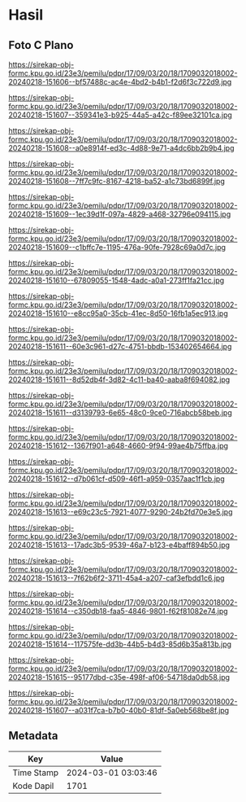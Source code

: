 # Hasil

## Foto C Plano

https://sirekap-obj-formc.kpu.go.id/23e3/pemilu/pdpr/17/09/03/20/18/1709032018002-20240218-151606--bf57488c-ac4e-4bd2-b4b1-f2d6f3c722d9.jpg

https://sirekap-obj-formc.kpu.go.id/23e3/pemilu/pdpr/17/09/03/20/18/1709032018002-20240218-151607--359341e3-b925-44a5-a42c-f89ee32101ca.jpg

https://sirekap-obj-formc.kpu.go.id/23e3/pemilu/pdpr/17/09/03/20/18/1709032018002-20240218-151608--a0e8914f-ed3c-4d88-9e71-a4dc6bb2b9b4.jpg

https://sirekap-obj-formc.kpu.go.id/23e3/pemilu/pdpr/17/09/03/20/18/1709032018002-20240218-151608--7ff7c9fc-8167-4218-ba52-a1c73bd6899f.jpg

https://sirekap-obj-formc.kpu.go.id/23e3/pemilu/pdpr/17/09/03/20/18/1709032018002-20240218-151609--1ec39d1f-097a-4829-a468-32796e094115.jpg

https://sirekap-obj-formc.kpu.go.id/23e3/pemilu/pdpr/17/09/03/20/18/1709032018002-20240218-151609--c1bffc7e-1195-476a-90fe-7928c69a0d7c.jpg

https://sirekap-obj-formc.kpu.go.id/23e3/pemilu/pdpr/17/09/03/20/18/1709032018002-20240218-151610--67809055-1548-4adc-a0a1-273ff1fa21cc.jpg

https://sirekap-obj-formc.kpu.go.id/23e3/pemilu/pdpr/17/09/03/20/18/1709032018002-20240218-151610--e8cc95a0-35cb-41ec-8d50-16fb1a5ec913.jpg

https://sirekap-obj-formc.kpu.go.id/23e3/pemilu/pdpr/17/09/03/20/18/1709032018002-20240218-151611--60e3c961-d27c-4751-bbdb-153402654664.jpg

https://sirekap-obj-formc.kpu.go.id/23e3/pemilu/pdpr/17/09/03/20/18/1709032018002-20240218-151611--8d52db4f-3d82-4c11-ba40-aaba8f694082.jpg

https://sirekap-obj-formc.kpu.go.id/23e3/pemilu/pdpr/17/09/03/20/18/1709032018002-20240218-151611--d3139793-6e65-48c0-9ce0-716abcb58beb.jpg

https://sirekap-obj-formc.kpu.go.id/23e3/pemilu/pdpr/17/09/03/20/18/1709032018002-20240218-151612--1367f901-a648-4660-9f94-99ae4b75ffba.jpg

https://sirekap-obj-formc.kpu.go.id/23e3/pemilu/pdpr/17/09/03/20/18/1709032018002-20240218-151612--d7b061cf-d509-46f1-a959-0357aac1f1cb.jpg

https://sirekap-obj-formc.kpu.go.id/23e3/pemilu/pdpr/17/09/03/20/18/1709032018002-20240218-151613--e69c23c5-7921-4077-9290-24b2fd70e3e5.jpg

https://sirekap-obj-formc.kpu.go.id/23e3/pemilu/pdpr/17/09/03/20/18/1709032018002-20240218-151613--17adc3b5-9539-46a7-b123-e4baff894b50.jpg

https://sirekap-obj-formc.kpu.go.id/23e3/pemilu/pdpr/17/09/03/20/18/1709032018002-20240218-151613--7f62b6f2-3711-45a4-a207-caf3efbdd1c6.jpg

https://sirekap-obj-formc.kpu.go.id/23e3/pemilu/pdpr/17/09/03/20/18/1709032018002-20240218-151614--c350db18-faa5-4846-9801-f62f81082e74.jpg

https://sirekap-obj-formc.kpu.go.id/23e3/pemilu/pdpr/17/09/03/20/18/1709032018002-20240218-151614--117575fe-dd3b-44b5-b4d3-85d6b35a813b.jpg

https://sirekap-obj-formc.kpu.go.id/23e3/pemilu/pdpr/17/09/03/20/18/1709032018002-20240218-151615--95177dbd-c35e-498f-af06-54718da0db58.jpg

https://sirekap-obj-formc.kpu.go.id/23e3/pemilu/pdpr/17/09/03/20/18/1709032018002-20240218-151607--a031f7ca-b7b0-40b0-81df-5a0eb568be8f.jpg


## Metadata

| Key        | Value               |
| ---------- | ------------------- |
| Time Stamp | 2024-03-01 03:03:46 |
| Kode Dapil | 1701                |



